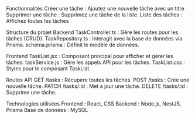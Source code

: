 Fonctionnalités
Créer une tâche : Ajoutez une nouvelle tâche avec un titre
Supprimer une tâche : Supprimez une tâche de la liste.
Liste des tâches : Affichez toutes les tâches

Structure du projet
Backend
TaskController.ts : Gère les routes pour les tâches (CRUD).
TaskRepository.ts : Interagit avec la base de données via Prisma.
schema.prisma : Définit le modèle de données.

Frontend
TaskList.jsx : Composant principal pour afficher et gérer les tâches.
taskService.js : Gère les appels API pour les tâches.
TaskList.css : Styles pour le composant TaskList.

Routes API
GET /tasks : Récupère toutes les tâches.
POST /tasks : Crée une nouvelle tâche.
PATCH /tasks/:id : Met à jour une tâche.
DELETE /tasks/:id : Supprime une tâche.


Technologies utilisées
Frontend : React, CSS
Backend : Node.js, NestJS, Prisma
Base de données : MySQL
